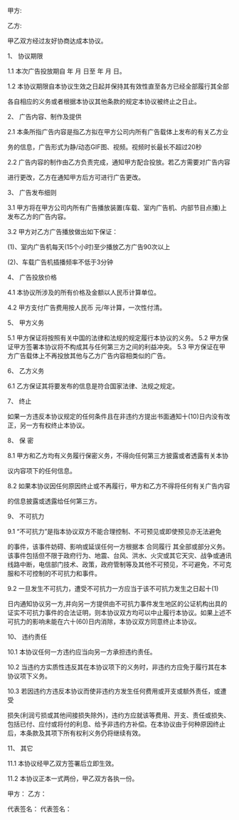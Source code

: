 
 


甲方:


乙方:


甲乙双方经过友好协商达成本协议。 


1、 协议期限


1.1 本次广告投放期自 年 月 日至 年 月 日。 


1.2 本协议期限自本协议生效之日起并保持其有效性直至各方已经全部履行其全部


各自相应的义务或者根据本协议其他条款的规定本协议被终止之日止。


2、 广告内容、制作及提供


2.1 本条所指广告内容是指乙方拟在甲方公司内所有广告载体上发布的有关乙方业


务的信息，广告形式为静/动态GIF图、视频。视频时长最长不超过20秒 


2.2 广告内容的制作由乙方负责完成，通知甲方配合投放。若乙方需要对广告内容


进行更改，乙方在通知甲方后方可进行广告更改。


3、 广告发布细则


3.1 甲方将在甲方公司内所有广告播放装置(车载、室内广告机、内部节目点播)上发布乙方的广告内容。


3.2 甲方对乙方广告播放做出如下保证：


(1)、室内广告机每天(15个小时)至少播放乙方广告90次以上 


(2)、车载广告机插播频率不低于3分钟


4、 广告投放价格


4.1 本协议所涉及的所有价格及金额以人民币计算单位。 


4.2 甲方支付广告费用按人民币 元/年计算，一次性付清。


5、 甲方义务


5.1 甲方保证将按照有关中国的法律和法规的规定履行本协议的义务。 5.2 甲方保证甲方签署本协议将不构成其与任何第三方之间的利益冲突。 5.3 甲方保证在甲方广告载体上不再投放其他与乙方广告内容相类似的广告。


6、 乙方义务


6.1 乙方保证其将要发布的信息是符合国家法律、法规之规定。


7、 终止


如果一方违反本协议规定的任何条件且在非违约方提出书面通知十(10)日内没有改正，另一方有权终止本协议。


8、 保 密


8.1 甲方和乙方均有义务履行保密义务，不得向任何第三方披露或者透露有关本协


议内容项下的任何信息。


8.2 如果本协议因任何原因终止或不再履行，甲方和乙方不得将任何有关广告内容


的信息披露或透露给任何第三方。


9、 不可抗力


9.1 “不可抗力”是指本协议双方不能合理控制、不可预见或即使预见亦无法避免


的事件，该事件妨碍、影响或延误任何一方根据本
合同履行
其全部或部分义务。该事件包括但不限于政府行为、地震、台风、洪水、火灾或其它天灾、战争或通讯线路中断，电信部门技术、政策，政府管制等及其他不可预见，不可避免，不可克服和不可控制的不可抗力和事件。


9.2 一旦发生不可抗力，遭受不可抗力一方应当于该不可抗力发生之日起十(1)


日内通知协议另一方,并向另一方提供由不可抗力事件发生地区的公证机构出具的证实不可抗力事件的合法证明，则本协议双方均可以中止履行本协议。如果上述不可抗力的影响未能在六十(60)日内消除，本协议双方同意终止本协议。


10、 违约责任


10.1 本协议任何一方违约应当向另一方承担违约责任。


10.2 当违约方实质性违反其在本协议项下的义务时，非违约方应免于履行其在本协议项下义务。


10.3 若因违约方违反本协议而使非违约方发生任何费用或开支或额外责任，或遭受


损失(利润亏损或其他间接损失除外)，违约方应就该等费用、开支、责任或损失、包括已付、应付或将付的利息、给予非违约方补偿。在本协议由于何种原因终止后，本条款及其项下所有权利义务仍将继续有效。


11、 其它


11.1 本协议经甲乙双方签署后立即生效。 


11.2 本协议正本一式两份，甲乙双方各执一份。


甲方：                       乙方： 


代表签名：                   代表签名：




 


 

 
 
 
 
 
  


  
 

  


  


  
 
 
 
 

